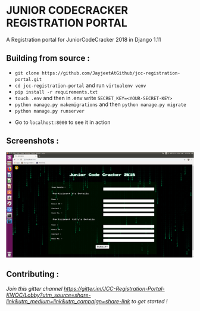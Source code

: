 # JUNIOR CODECRACKER REGISTRATION PORTAL
A Registration portal for JuniorCodeCracker 2018 in Django 1.11

## Building from source :

- `git clone https://github.com/JayjeetAtGithub/jcc-registration-portal.git`
- `cd jcc-registration-portal` and run `virtualenv venv`
- `pip install -r requirements.txt`
- `touch .env` and then in .env write `SECRET_KEY=<YOUR-SECRET-KEY>`
- `python manage.py makemigrations` and then `python manage.py migrate`
- `python manage.py runserver`

* Go to `localhost:8000` to see it in action

## Screenshots :

<img src="https://github.com/JayjeetAtGithub/jcc-registration-portal/blob/master/screenshots/img.png" alt="Screenshot">

## Contributing :

<i>Join this gitter channel https://gitter.im/JCC-Registration-Portal-KWOC/Lobby?utm_source=share-link&utm_medium=link&utm_campaign=share-link to get started !</i>
